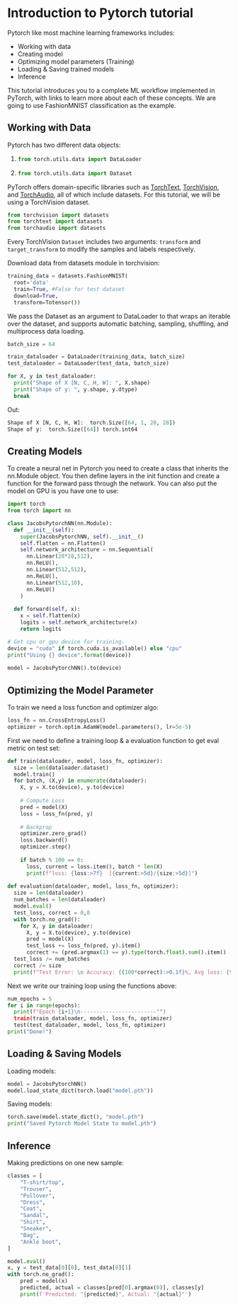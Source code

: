 # Introduction to Pytorch tutorial

Pytorch like most machine learning frameworks includes:

- Working with data
- Creating model
- Optimizing model parameters (Training)
- Loading & Saving trained models
- Inference

 This tutorial introduces you to a complete ML workflow implemented in PyTorch, with links to learn more about each of these concepts. We are going to use FashionMNIST classification as the example.

## Working with Data

Pytorch has two different data objects:

1. ```python
   from torch.utils.data import DataLoader
   ```

2. ```python
   from torch.utils.data import Dataset
   ```

PyTorch offers domain-specific libraries such as [TorchText](https://pytorch.org/text/stable/index.html), [TorchVision](https://pytorch.org/vision/stable/index.html), and [TorchAudio](https://pytorch.org/audio/stable/index.html), all of which include datasets. For this tutorial, we will be using a TorchVision dataset. 

```python
from torchvision import datasets
from torchtext import datasets
from torchaudio import datasets
```

Every TorchVision `Dataset` includes two arguments: `transform` and `target_transform` to modify the samples and labels respectively.

Download data from datasets module in torchvision:

```python
training_data = datasets.FashionMNIST(
  root='data'
  train=True, #False for test dataset
  download=True,
  transform=Totensor())
```

We pass the Dataset as an argument to DataLoader to that wraps an iterable over the dataset, and supports automatic batching, sampling, shuffling, and multiprocess data loading. 

```python
batch_size = 64

train_dataloader = DataLoader(training_data, batch_size)
test_dataloader = DataLoader(test_data, batch_size)

for X, y in test_dataloader:
  print("Shape of X [N, C, H, W]: ", X.shape)
  print("Shape of y: ", y.shape, y.dtype)
  break
```

Out:

```python
Shape of X [N, C, H, W]:  torch.Size([64, 1, 28, 28])
Shape of y:  torch.Size([64]) torch.int64
```



## Creating Models

To create a neural net in Pytorch you need to create a class that inherits the nn.Module object. You then define layers in the init function and create a function for the forward pass through the network. You can also put the model on GPU is you have one to use:

```python
import torch
from torch import nn

class JacobsPytorchNN(nn.Module):
  def __init__(self):
    super(JacobsPytorchNN, self).__init__()
    self.flatten = nn.Flatten()
    self.network_architecture = nn.Sequential(
      nn.Linear(28*28,512),
      nn.ReLU(),
      nn.Linear(512,512),
      nn.ReLU(),
      nn.Linear(512,10),
      nn.ReLU()
    )
	
  def forward(self, x):
    x = self.flatten(x)
    logits = self.network_architecture(x)
    return logits

# Get cpu or gpu device for training.
device = "cuda" if torch.cuda.is_available() else "cpu"
print("Using {} device".format(device))
  
model = JacobsPytorchNN().to(device)
```



## Optimizing the Model Parameter

To train we need a loss function and optimizer algo:

```python
loss_fn = nn.CrossEntropyLoss()
optimizer = torch.optim.AdamW(model.parameters(), lr=5e-5)
```

First we need to define a training loop & a evaluation function to get eval metric on test set:

```python
def train(dataloader, model, loss_fn, optimizer):
  size = len(dataloader.dataset)
  model.train()
  for batch, (X,y) in enumerate(dataloader):
    X, y = X.to(device), y.to(device)
    
    # Compute Loss
    pred = model(X)
    loss = loss_fn(pred, y)
    
    # Backprop
    optimizer.zero_grad()
    loss.backward()
    optimizer.step()
    
    if batch % 100 == 0:
      loss, current = loss.item(), batch * len(X)
      print(f"loss: {loss:>7f}  [{current:>5d}/{size:>5d}]")
      
def evaluation(dataloader, model, loss_fn, optimizer):
  size = len(dataloader)
  num_batches = len(dataloader)
  model.eval()
  test_loss, correct = 0,0
  with torch.no_grad():
    for X, y in dataloader:
      X, y = X.to(device), y.to(device)
      pred = model(X)
      test_loss += loss_fn(pred, y).item()
      correct += (pred.argmax(1) == y).type(torch.float).sum().item()
  test_loss /= num_batches
  correct /= size
  print(f"Test Error: \n Accuracy: {(100*correct):>0.1f}%, Avg loss: {test_loss:>8f} \n")
```

Next we write our training loop using the functions above:

```python
num_epochs = 5
for i in range(epochs):
  print(f"Epoch {i+1}\n------------------------"")
  train(train_dataloader, model, loss_fn, optimizer)
  test(test_dataloader, model, loss_fn, optimizer)
print("Done!")
```



## Loading & Saving Models

Loading models:

```python
model = JacobsPytorchNN()
model.load_state_dict(torch.load("model.pth"))
```

Saving models:

```python
torch.save(model.state_dict(), "model.pth")
print("Saved Pytorch Model State to model.pth")
```



## Inference

Making predictions on one new sample:

```python
classes = [
    "T-shirt/top",
    "Trouser",
    "Pullover",
    "Dress",
    "Coat",
    "Sandal",
    "Shirt",
    "Sneaker",
    "Bag",
    "Ankle boot",
]

model.eval()
x, y = test_data[0][0], test_data[0][1]
with torch.no_grad():
    pred = model(x)
    predicted, actual = classes[pred[0].argmax(0)], classes[y]
    print(f'Predicted: "{predicted}", Actual: "{actual}"')
```

